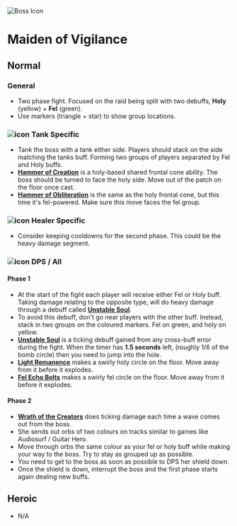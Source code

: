 ![Boss Icon](http://wow.zamimg.com/images/wow/journal/ui-ej-boss-feltitan.png)
# Maiden of Vigilance

## Normal

### General

- Two phase fight. Focused on the raid being split with two debuffs, **Holy** (yellow) + **Fel** (green).
- Use markers (triangle + star) to show group locations.

### ![icon](https://vignette4.wikia.nocookie.net/wowwiki/images/7/7e/Icon-class-role-tank-42x42.png/revision/latest/scale-to-width-down/20?cb=20131012150650) Tank Specific

- Tank the boss with a tank either side. Players should stack on the side matching the tanks buff. Forming two groups of players separated by Fel and Holy buffs.
- [**Hammer of Creation**]() is a holy-based shared frontal cone ability. The boss should be turned to face the holy side. Move out of the patch on the floor once cast.
- [**Hammer of Obliteration**]() is the same as the holy frontal cone, but this time it's fel-powered. Make sure this move faces the fel group.

### ![icon](https://vignette4.wikia.nocookie.net/wowwiki/images/0/07/Icon-class-role-healer-42x42.png/revision/latest/scale-to-width-down/20?cb=20131012150650) Healer Specific

- Consider keeping cooldowns for the second phase. This could be the heavy damage segment.

### ![icon](https://vignette4.wikia.nocookie.net/wowwiki/images/3/3f/Icon-class-role-dealer-42x42.png/revision/latest/scale-to-width-down/20?cb=20131012150649) DPS / All

#### Phase 1

- At the start of the fight each player will receive either Fel or Holy buff. Taking damage relating to the opposite type, will do heavy damage through a debuff called [**Unstable Soul**]().
- To avoid this debuff, don't go near players with the other buff. Instead, stack in two groups on the coloured markers. Fel on green, and holy on yellow.
- [**Unstable Soul**]() is a ticking debuff gained from any cross-buff error during the fight. When the timer has **1.5 seconds** left, (roughly 1/6 of the bomb circle) then you need to jump into the hole.
- [**Light Remanence**]() makes a swirly holy circle on the floor. Move away from it before it explodes.
- [**Fel Echo Bolts**]() makes a swirly fel circle on the floor. Move away from it before it explodes.

#### Phase 2

- [**Wrath of the Creators**]() does ticking damage each time a wave comes out from the boss.
- She sends out orbs of two colours on tracks similar to games like Audiosurf / Guitar Hero.
- Move through orbs the same colour as your fel or holy buff while making your way to the boss. Try to stay as grouped up as possible.
- You need to get to the boss as soon as possible to DPS her shield down.
- Once the shield is down, interrupt the boss and the first phase starts again dealing new buffs.

## Heroic

- N/A
